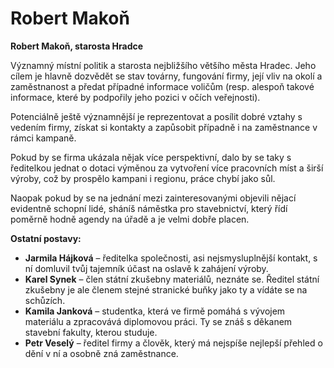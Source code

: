 # Robert Makoň

__Robert Makoň, starosta Hradce__

Významný místní politik a starosta nejbližšího většího města Hradec. Jeho cílem je hlavně dozvědět se stav továrny, fungování firmy, její vliv na okolí a zaměstnanost a předat případné informace voličům (resp. alespoň takové informace, které by podpořily jeho pozici v očích veřejnosti).

Potenciálně ještě významnější je reprezentovat a posílit dobré vztahy s vedením firmy, získat si kontakty a zapůsobit případně i na zaměstnance v rámci kampaně.

Pokud by se firma ukázala nějak více perspektivní, dalo by se taky s ředitelkou jednat o dotaci výměnou za vytvoření více pracovních míst a širší výroby, což by prospělo kampani i regionu, práce chybí jako sůl.

Naopak pokud by se na jednání mezi zainteresovanými objevili nějací evidentně schopní lidé, sháníš náměstka pro stavebnictví, který řídí poměrně hodně agendy na úřadě a je velmi dobře placen.

<!-- novy sloupec -->
__Ostatní postavy:__
- __Jarmila Hájková__ – ředitelka společnosti, asi nejsmysluplnější kontakt, s ní domluvil tvůj tajemník účast na oslavě k zahájení výroby.
- __Karel Synek__ – člen státní zkušebny materiálů, neznáte se. Ředitel státní zkušebny je ale členem stejné stranické buňky jako ty a vídáte se na schůzích.
- __Kamila Janková__ – studentka, která ve firmě pomáhá s vývojem materiálu a zpracovává diplomovou práci. Ty se znáš s děkanem stavební fakulty, kterou studuje.
- __Petr Veselý__ – ředitel firmy a člověk, který má nejspíše nejlepší přehled o dění v ní a osobně zná zaměstnance.
